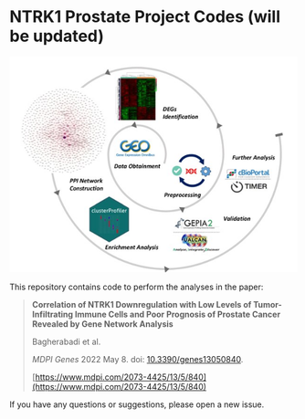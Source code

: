 # NTRK1 Prostate Project Codes (will be updated)

![Image](https://github.com/arashbioinf/NTRK1_Prostate/blob/main/Graphical%20abstract.jpg)

This repository contains code to perform the analyses in the paper:
> **Correlation of NTRK1 Downregulation with Low Levels of Tumor-Infiltrating Immune Cells and Poor Prognosis of Prostate Cancer Revealed by Gene Network Analysis**
>
> Bagherabadi et al.
>
> _MDPI Genes_ 2022 May 8. doi: [10.3390/genes13050840](https://doi.org/10.3390/genes13050840).
>
> [https://www.mdpi.com/2073-4425/13/5/840](https://www.mdpi.com/2073-4425/13/5/840)

If you have any questions or suggestions, please open a new issue.
